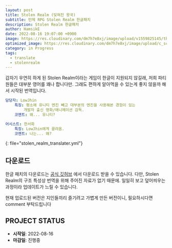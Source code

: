 ```yaml
---
layout: post
title: Stolen Realm (잊혀진 왕국)
subtitle: 턴제 RPG Stolen Realm 한글패치
description: Stolen Realm 한글패치
author: HamsikE
date: 2022-08-16 19:07:00 +0900
image: https://res.cloudinary.com/dm7h7e8xj/image/upload/v1559825145/theme16_o0seet.jpg
optimized_image: https://res.cloudinary.com/dm7h7e8xj/image/upload/c_scale,w_380/v1559825145/theme16_o0seet.jpg
category: in Progress
tags:
  - translate
  - stolenrealm
---
```



갑자기 우연히 하게 된 Stolen Realm이라는 게임이 한글이 지원되지 않길래, 저희 파티원들은 대부분 영어를 꽤나 합니다만. 그래도 편하게 알아먹을 수 있는게 좋지 않을까 해서 시작된 번역입니다.

```yaml
담당자: LowJhin
	특징: 평소에 유니티 엔진 빼고 대부분의 엔진을 사용해본 경험이 있는
		개발자 출신 영화/애니메이션 감독.
	코멘트: 왜... 유니티?

어시스트: 한서화
	특징: LowJhin에게 끌려옴.
	코멘트: 나는... 왜?
```
{: file="stolen_realm_translater.yml"}


## 다운로드

한글 패치의 다운로드는 [공식 깃허브](https://github.com/Team-HamsikE/Stolen-Realm) 에서 다운로드 받을 수 있습니다.
다만, Stolen Realm의 구조 특성상 번역을 위해 주어진 자료가 없기 때문에. 일일히 보고 덮어씌우는 과정이라 업데이트가 느릴 수 있습니다.

현재 업로드된 버전은 지인들끼리 즐기려고 가볍게 만든 버전이니, 필요하시다면 comment 부탁드립니다



## PROJECT STATUS
- **시작일**: 2022-08-16
- **마감일**: 진행중
